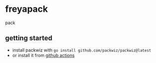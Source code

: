 # freyapack

pack

## getting started

- install packwiz with `go install github.com/packwiz/packwiz@latest`
- or install it from [github actions](https://github.com/packwiz/packwiz/actions/runs/7317810289#artifacts)
